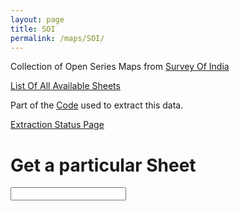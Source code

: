 ```yaml
---
layout: page
title: SOI
permalink: /maps/SOI/
---
```


Collection of Open Series Maps from [Survey Of India](https://onlinemaps.surveyofindia.gov.in)

[List Of All Available Sheets](sheets)

Part of the [Code](https://github.com/ramSeraph/opendata/tree/master/maps/SOI) used to extract this data.

[Extraction Status Page](status)


# Get a particular Sheet

<form name='sheet_search_form'>
  <input type="text" id="sheet_no" name="sheet_no" text="Get the link for sheet" autocomplete="off" />
</form>
<span id='call_status'></span>
<span id='sheet_list'></span>
<script src="{{ "/assets/js/maps/SOI/sheets_common.js" | relative_url }}" ></script>
<script src="{{ "/assets/js/maps/SOI/sheet_searcher.js" | relative_url }}" ></script>
